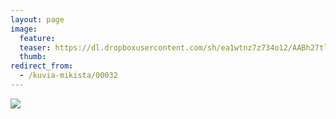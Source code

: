 ```yaml
---
layout: page
image:
  feature:
  teaser: https://dl.dropboxusercontent.com/sh/ea1wtnz7z734o12/AABh27tlaywIrOupOZFOcUNQa/mikin-kuvat/1/DSC12533-245px.jpg
  thumb:
redirect_from:
  - /kuvia-mikista/00032
---
```


[![](https://dl.dropboxusercontent.com/sh/ea1wtnz7z734o12/AAAz_VMWfsDoCjVCi8yLkN_va/mikin-kuvat/1/DSC12533-800px.jpg)](https://dl.dropboxusercontent.com/sh/ea1wtnz7z734o12/AABLHEgxpx5pPWhFi0V0uG6Sa/mikin-kuvat/1/DSC12533.jpg)
